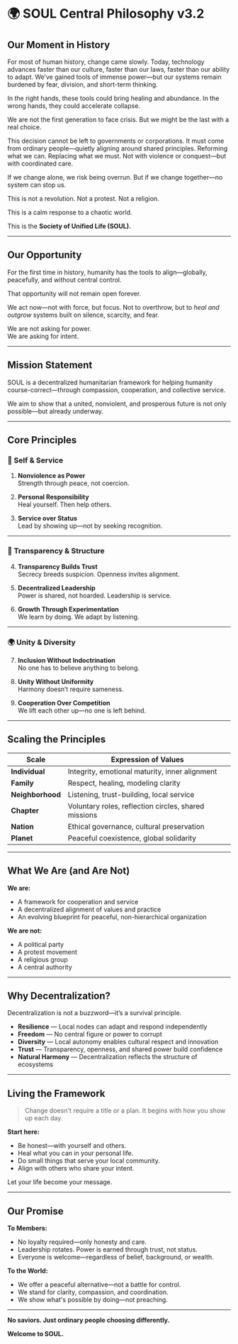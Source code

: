 
# 🌍 SOUL Central Philosophy v3.2

## Our Moment in History

For most of human history, change came slowly. Today, technology advances faster than our culture, faster than our laws, faster than our ability to adapt. We’ve gained tools of immense power—but our systems remain burdened by fear, division, and short-term thinking.

In the right hands, these tools could bring healing and abundance. In the wrong hands, they could accelerate collapse.

We are not the first generation to face crisis. But we might be the last with a real choice.

This decision cannot be left to governments or corporations. It must come from ordinary people—quietly aligning around shared principles. Reforming what we can. Replacing what we must. Not with violence or conquest—but with coordinated care.

If we change alone, we risk being overrun. But if we change together—no system can stop us.

This is not a revolution. Not a protest. Not a religion.

This is a calm response to a chaotic world.

This is the **Society of Unified Life (SOUL).**

---

## Our Opportunity

For the first time in history, humanity has the tools to align—globally, peacefully, and without central control.

That opportunity will not remain open forever.

We act now—not with force, but focus. Not to overthrow, but to *heal and outgrow* systems built on silence, scarcity, and fear.

We are not asking for power.  
We are asking for intent.

---

## Mission Statement

SOUL is a decentralized humanitarian framework for helping humanity course-correct—through compassion, cooperation, and collective service.

We aim to show that a united, nonviolent, and prosperous future is not only possible—but already underway.

---

## Core Principles

### 🧘 Self & Service

1. **Nonviolence as Power**  
   Strength through peace, not coercion.

2. **Personal Responsibility**  
   Heal yourself. Then help others.

3. **Service over Status**  
   Lead by showing up—not by seeking recognition.

---

### 🔎 Transparency & Structure

4. **Transparency Builds Trust**  
   Secrecy breeds suspicion. Openness invites alignment.

5. **Decentralized Leadership**  
   Power is shared, not hoarded. Leadership is service.

6. **Growth Through Experimentation**  
   We learn by doing. We adapt by listening.

---

### 🌍 Unity & Diversity

7. **Inclusion Without Indoctrination**  
   No one has to believe anything to belong.

8. **Unity Without Uniformity**  
   Harmony doesn’t require sameness.

9. **Cooperation Over Competition**  
   We lift each other up—no one is left behind.

---

## Scaling the Principles

| Scale            | Expression of Values                                 |
| ---------------- | ---------------------------------------------------- |
| **Individual**   | Integrity, emotional maturity, inner alignment       |
| **Family**       | Respect, healing, modeling clarity                   |
| **Neighborhood** | Listening, trust-building, local service             |
| **Chapter**      | Voluntary roles, reflection circles, shared missions |
| **Nation**       | Ethical governance, cultural preservation            |
| **Planet**       | Peaceful coexistence, global solidarity              |

---

## What We Are (and Are Not)

**We are:**

- A framework for cooperation and service  
- A decentralized alignment of values and practice  
- An evolving blueprint for peaceful, non-hierarchical organization  

**We are not:**

- A political party  
- A protest movement  
- A religious group  
- A central authority  

---

## Why Decentralization?

Decentralization is not a buzzword—it’s a survival principle.

- **Resilience** — Local nodes can adapt and respond independently  
- **Freedom** — No central figure or power to corrupt  
- **Diversity** — Local autonomy enables cultural respect and innovation  
- **Trust** — Transparency, openness, and shared power build confidence  
- **Natural Harmony** — Decentralization reflects the structure of ecosystems  

---

## Living the Framework

> Change doesn't require a title or a plan. It begins with how you show up each day.

**Start here:**

- Be honest—with yourself and others.  
- Heal what you can in your personal life.  
- Do small things that serve your local community.  
- Align with others who share your intent.  

Let your life become your message.

---

## Our Promise

**To Members:**

- No loyalty required—only honesty and care.  
- Leadership rotates. Power is earned through trust, not status.  
- Everyone is welcome—regardless of belief, background, or wealth.  

**To the World:**

- We offer a peaceful alternative—not a battle for control.  
- We stand for clarity, compassion, and coordination.  
- We show what's possible by doing—not preaching.  

---

**No saviors. Just ordinary people choosing differently.**

**Welcome to SOUL.**

